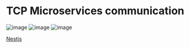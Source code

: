 # TCP Microservices communication

![image](https://img.shields.io/badge/nestjs-E0234E?style=for-the-badge&logo=nestjs&logoColor=white)
![image](https://img.shields.io/badge/TypeScript-007ACC?style=for-the-badge&logo=typescript&logoColor=white)
![image](https://img.shields.io/badge/Apache_Kafka-231F20?style=for-the-badge&logo=apache-kafka&logoColor=white)

[Nestjs](https://docs.nestjs.com/microservices/basics)
